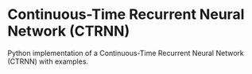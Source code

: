# Continuous-Time Recurrent Neural Network (CTRNN)

Python implementation of a Continuous-Time Recurrent Neural Network (CTRNN) with examples. 



